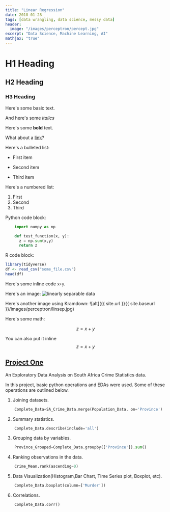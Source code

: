 ```yaml
---
title: "Linear Regression"
date: 2018-01-28
tags: [data wrangling, data science, messy data]
header:
  image: "/images/perceptron/percept.jpg"
excerpt: "Data Science, Machine Learning, AI"
mathjax: "true"
---
```


# H1 Heading

## H2 Heading

### H3 Heading

Here's some basic text.

And here's some *italics*

Here's some **bold** text.

What about a [link](https://github.com/dataoptimal)?

Here's a bulleted list:
* First item
+ Second item
- Third item

Here's a numbered list:
1. First
2. Second
3. Third

Python code block:
```python
    import numpy as np

    def test_function(x, y):
      z = np.sum(x,y)
      return z
```

R code block:
```r
library(tidyverse)
df <- read_csv("some_file.csv")
head(df)
```

Here's some inline code `x+y`.

Here's an image:
<img src="{{ site.url }}{{ site.baseurl }}/images/perceptron/linsep.jpg" alt="linearly separable data">

Here's another image using Kramdown:
![alt]({{ site.url }}{{ site.baseurl }}/images/perceptron/linsep.jpg)

Here's some math:

$$z=x+y$$

You can also put it inline $$z=x+y$$



##  [Project One](https://github.com/FTANKRA/Foster-Twumasi-Ankra)  
An Exploratory Data Analysis on South Africa Crime Statistics data.

In this project, basic python operations and EDAs were used. Some of these operations are outlined below.

1. Joining datasets.

```python
    Complete_Data=SA_Crime_Data.merge(Population_Data, on='Province')
```

2. Summary statistics.

```python
    Complete_Data.describe(include='all')
```

3. Grouping data by variables.

```python
    Province_Grouped=Complete_Data.groupby(['Province']).sum()
```

4. Ranking observations in the data.

```python
    Crime_Mean.rank(ascending=0)
```

5. Data Visualization(Histogram,Bar Chart, Time Series plot, Boxplot, etc).

```python
    Complete_Data.boxplot(column=['Murder'])
```

6. Correlations.

```python
    Complete_Data.corr()
```
